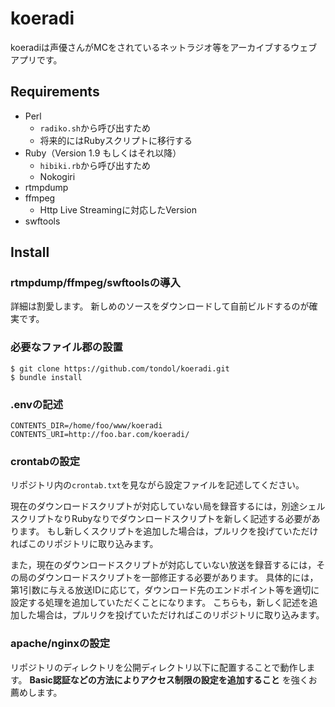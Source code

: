koeradi
====

koeradiは声優さんがMCをされているネットラジオ等をアーカイブするウェブアプリです。

Requirements
----

- Perl
    - `radiko.sh`から呼び出すため
    - 将来的にはRubyスクリプトに移行する
- Ruby（Version 1.9 もしくはそれ以降）
    - `hibiki.rb`から呼び出すため
    - Nokogiri
- rtmpdump
- ffmpeg
    - Http Live Streamingに対応したVersion
- swftools

Install
----

### rtmpdump/ffmpeg/swftoolsの導入

詳細は割愛します。
新しめのソースをダウンロードして自前ビルドするのが確実です。

### 必要なファイル郡の設置

```
$ git clone https://github.com/tondol/koeradi.git
$ bundle install
```

### .envの記述

```
CONTENTS_DIR=/home/foo/www/koeradi
CONTENTS_URI=http://foo.bar.com/koeradi/
```

### crontabの設定

リポジトリ内の`crontab.txt`を見ながら設定ファイルを記述してください。

現在のダウンロードスクリプトが対応していない局を録音するには，別途シェルスクリプトなりRubyなりでダウンロードスクリプトを新しく記述する必要があります。
もし新しくスクリプトを追加した場合は，プルリクを投げていただければこのリポジトリに取り込みます。

また，現在のダウンロードスクリプトが対応していない放送を録音するには，その局のダウンロードスクリプトを一部修正する必要があります。
具体的には，第1引数に与える放送IDに応じて，ダウンロード先のエンドポイント等を適切に設定する処理を追加していただくことになります。
こちらも，新しく記述を追加した場合は，プルリクを投げていただければこのリポジトリに取り込みます。

### apache/nginxの設定

リポジトリのディレクトリを公開ディレクトリ以下に配置することで動作します。
**Basic認証などの方法によりアクセス制限の設定を追加すること** を強くお薦めします。
